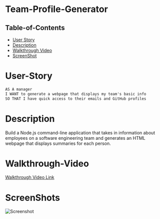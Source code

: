 # Team-Profile-Generator

 ## Table-of-Contents

  * [User Story](#user-story)
  * [Description](#description)
  * [Walkthrough Video](#walkthrough-video)
  * [ScreenShot](#screenshots)

  
 # User-Story
 ```md
AS A manager
I WANT to generate a webpage that displays my team's basic info
SO THAT I have quick access to their emails and GitHub profiles
```
# Description
Build a Node.js command-line application that takes in information about employees on a software engineering team and generates an HTML webpage that displays summaries for each person.


# Walkthrough-Video

[Walkthrough Video Link]()


# ScreenShots 

![Screenshot](/dist/images/screenshot.png)


